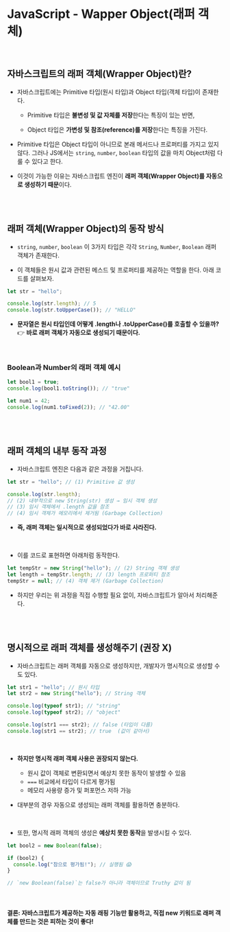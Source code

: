 # JavaScript - Wapper Object(래퍼 객체)

<br/>

<!-- <br/>

### 목차

- <a href=""></a>

<br/><br/> -->

## 자바스크립트의 래퍼 객체(Wrapper Object)란?

- 자바스크립트에는 Primitive 타입(원시 타입)과 Object 타입(객체 타입)이 존재한다.

  - Primitive 타입은 **불변성 및 값 자체를 저장**한다는 특징이 있는 반면,

  - Object 타입은 **가변성 및 참조(reference)를 저장**한다는 특징을 가진다.

- Primitive 타입은 Object 타입이 아니므로 본래 메서드나 프로퍼티를 가지고 있지 않다. 그러나 JS에서는 `string`, `number`, `boolean` 타입의 값을 마치 Object처럼 다룰 수 있다고 한다.

- 이것이 가능한 이유는 자바스크립트 엔진이 **래퍼 객체(Wrapper Object)를 자동으로 생성하기 때문**이다.

<br/><br/>

## 래퍼 객체(Wrapper Object)의 동작 방식

- `string`, `number`, `boolean` 이 3가지 타입은 각각 `String`, `Number`, `Boolean` 래퍼 객체가 존재한다.

- 이 객체들은 원시 값과 관련된 메스드 및 프로퍼티를 제공하는 역할을 한다. 아래 코드를 살펴보자.

```js
let str = "hello";

console.log(str.length); // 5
console.log(str.toUpperCase()); // "HELLO"
```

- **문자열은 원시 타입인데 어떻게 .length나 .toUpperCase()를 호출할 수 있을까?**  
  👉 **바로 래퍼 객체가 자동으로 생성되기 때문이다.**

<br/>

### Boolean과 Number의 래퍼 객체 예시

```js
let bool1 = true;
console.log(bool1.toString()); // "true"

let num1 = 42;
console.log(num1.toFixed(2)); // "42.00"
```

<br/><br/>

## 래퍼 객체의 내부 동작 과정

- 자바스크립트 엔진은 다음과 같은 과정을 거칩니다.

```js
let str = "hello"; // (1) Primitive 값 생성

console.log(str.length);
// (2) 내부적으로 new String(str) 생성 → 임시 객체 생성
// (3) 임시 객체에서 .length 값을 참조
// (4) 임시 객체가 메모리에서 제거됨 (Garbage Collection)
```

- **즉, 래퍼 객체는 일시적으로 생성되었다가 바로 사라진다.**

<br/>

- 이를 코드로 표현하면 아래처럼 동작한다.

```js
let tempStr = new String("hello"); // (2) String 객체 생성
let length = tempStr.length; // (3) length 프로퍼티 참조
tempStr = null; // (4) 객체 제거 (Garbage Collection)
```

- 하지만 우리는 위 과정을 직접 수행할 필요 없이, 자바스크립트가 알아서 처리해준다.

<br/><br/>

## 명시적으로 래퍼 객체를 생성해주기 (권장 X)

- 자바스크립트는 래퍼 객체를 자동으로 생성하지만, 개발자가 명시적으로 생성할 수도 있다.

```js
let str1 = "hello"; // 원시 타입
let str2 = new String("hello"); // String 객체

console.log(typeof str1); // "string"
console.log(typeof str2); // "object"

console.log(str1 === str2); // false (타입이 다름)
console.log(str1 == str2); // true  (값이 같아서)
```

<br/>

- **하지만 명시적 래퍼 객체 사용은 권장되지 않는다.**

  - 원시 값이 객체로 변환되면서 예상치 못한 동작이 발생할 수 있음
  - `===` 비교에서 타입이 다르게 평가됨
  - 메모리 사용량 증가 및 퍼포먼스 저하 가능

- 대부분의 경우 자동으로 생성되는 래퍼 객체를 활용하면 충분하다.

<br/>

- 또한, 명시적 래퍼 객체의 생성은 **예상치 못한 동작**을 발생시킬 수 있다.

```js
let bool2 = new Boolean(false);

if (bool2) {
  console.log("참으로 평가됨!"); // 실행됨 😱
}

// `new Boolean(false)`는 false가 아니라 객체이므로 Truthy 값이 됨
```

<br/>

#### 결론: 자바스크립트가 제공하는 자동 래핑 기능만 활용하고, 직접 new 키워드로 래퍼 객체를 만드는 것은 피하는 것이 좋다!

<br/>
